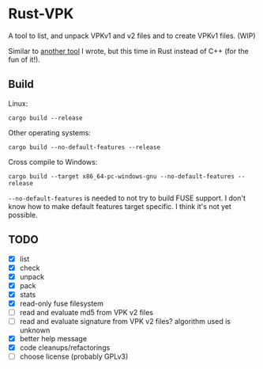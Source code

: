 Rust-VPK
========

A tool to list, and unpack VPKv1 and v2 files and to create VPKv1 files. (WIP)

Similar to [another tool](https://github.com/panzi/unvpk) I wrote, but this time
in Rust instead of C++ (for the fun of it!).

Build
-----

Linux:

    cargo build --release

Other operating systems:

    cargo build --no-default-features --release

Cross compile to Windows:

    cargo build --target x86_64-pc-windows-gnu --no-default-features --release

`--no-default-features` is needed to not try to build FUSE support. I don't
know how to make default features target specific. I think it's not yet
possible.

TODO
----

* [x] list
* [x] check
* [x] unpack
* [x] pack
* [x] stats
* [x] read-only fuse filesystem
* [ ] read and evaluate md5 from VPK v2 files
* [ ] read and evaluate signature from VPK v2 files? algorithm used is unknown
* [x] better help message
* [x] code cleanups/refactorings
* [ ] choose license (probably GPLv3)
